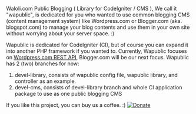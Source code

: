 Waloli.com Public Blogging ( Library for CodeIgniter / CMS ), We call it "wapublic", is dedicated for you who wanted to use common blogging CMS (content management system) like Wordpress.com or Blogger.com (aka. blogspot.com) to manage your blog contents and use them in your own site without worrying about your server space. :)

Wapublic is dedicated for CodeIgniter (CI), but of course you can expand it into another PHP framework if you wanted to. Currently, Wapublic focuses on <a rel="nofollow" target="_blank" href="http://developer.wordpress.com/docs/api">Wordpress.com REST API</a>, Blogger.com will be our next focus. Wapublic has 2 (two) branches for now:
1) devel-library, consists of wapublic config file, wapublic library, and controller as an example.
2) devel-cms, consists of devel-library branch and whole CI application package to use as one public blogging CMS

If you like this project, you can buy us a coffee. :) <a target="_blank" href="https://www.paypal.com/cgi-bin/webscr?cmd=_donations&business=paypal%40latuminggi%2ecom&lc=US&item_name=Waloli%2ecom&item_number=wapublic&currency_code=USD&bn=PP%2dDonationsBF%3abtn_donate_SM%2egif%3aNonHosted"><img src="https://www.paypalobjects.com/en_US/i/btn/btn_donate_SM.gif" alt="Donate" /></a>
